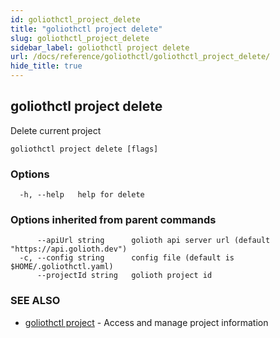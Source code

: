 ```yaml
---
id: goliothctl_project_delete
title: "goliothctl project delete"
slug: goliothctl_project_delete
sidebar_label: goliothctl project delete
url: /docs/reference/goliothctl/goliothctl_project_delete/
hide_title: true
---
```

## goliothctl project delete

Delete current project

```
goliothctl project delete [flags]
```

### Options

```
  -h, --help   help for delete
```

### Options inherited from parent commands

```
      --apiUrl string      golioth api server url (default "https://api.golioth.dev")
  -c, --config string      config file (default is $HOME/.goliothctl.yaml)
      --projectId string   golioth project id
```

### SEE ALSO

* [goliothctl project](/docs/reference/goliothctl/goliothctl_project/)	 - Access and manage project information

